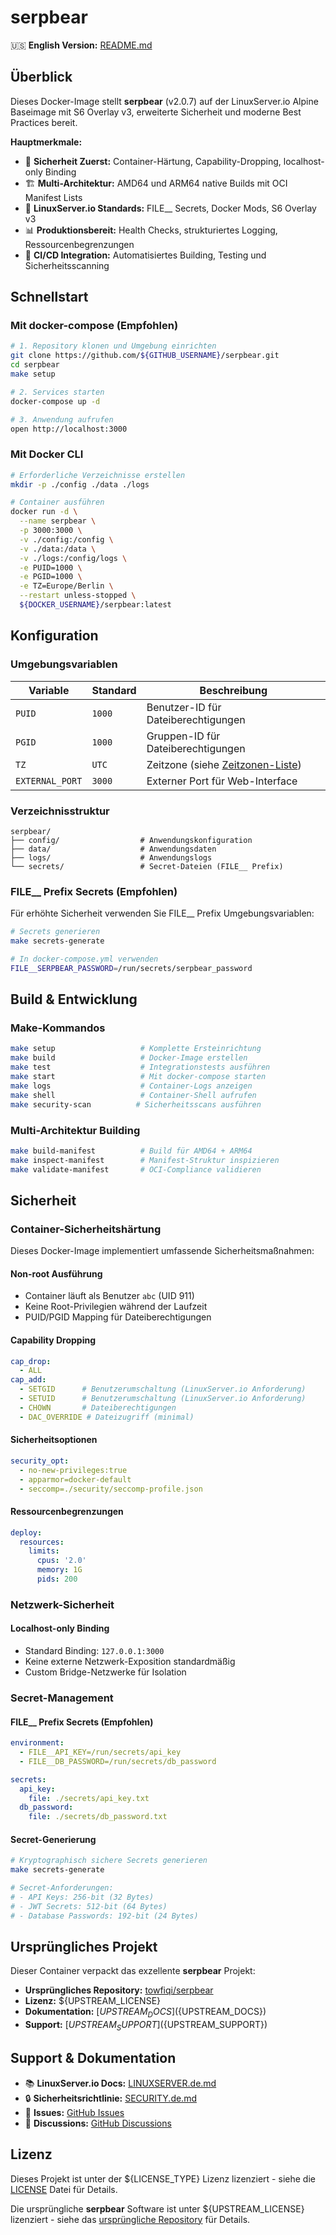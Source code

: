 # serpbear

🇺🇸 **English Version:** [README.md](README.md)

## Überblick

Dieses Docker-Image stellt **serpbear** (v2.0.7) auf der LinuxServer.io Alpine Baseimage mit S6 Overlay v3, erweiterte Sicherheit und moderne Best Practices bereit.

**Hauptmerkmale:**
- 🔐 **Sicherheit Zuerst:** Container-Härtung, Capability-Dropping, localhost-only Binding
- 🏗️ **Multi-Architektur:** AMD64 und ARM64 native Builds mit OCI Manifest Lists
- 🎯 **LinuxServer.io Standards:** FILE__ Secrets, Docker Mods, S6 Overlay v3
- 📊 **Produktionsbereit:** Health Checks, strukturiertes Logging, Ressourcenbegrenzungen
- 🔄 **CI/CD Integration:** Automatisiertes Building, Testing und Sicherheitsscanning

## Schnellstart

### Mit docker-compose (Empfohlen)

```bash
# 1. Repository klonen und Umgebung einrichten
git clone https://github.com/${GITHUB_USERNAME}/serpbear.git
cd serpbear
make setup

# 2. Services starten
docker-compose up -d

# 3. Anwendung aufrufen
open http://localhost:3000
```

### Mit Docker CLI

```bash
# Erforderliche Verzeichnisse erstellen
mkdir -p ./config ./data ./logs

# Container ausführen
docker run -d \
  --name serpbear \
  -p 3000:3000 \
  -v ./config:/config \
  -v ./data:/data \
  -v ./logs:/config/logs \
  -e PUID=1000 \
  -e PGID=1000 \
  -e TZ=Europe/Berlin \
  --restart unless-stopped \
  ${DOCKER_USERNAME}/serpbear:latest
```

## Konfiguration

### Umgebungsvariablen

| Variable | Standard | Beschreibung |
|----------|----------|-------------|
| `PUID` | `1000` | Benutzer-ID für Dateiberechtigungen |
| `PGID` | `1000` | Gruppen-ID für Dateiberechtigungen |
| `TZ` | `UTC` | Zeitzone (siehe [Zeitzonen-Liste](https://timezonedb.com/time-zones)) |
| `EXTERNAL_PORT` | `3000` | Externer Port für Web-Interface |

### Verzeichnisstruktur

```
serpbear/
├── config/                  # Anwendungskonfiguration
├── data/                    # Anwendungsdaten
├── logs/                    # Anwendungslogs
└── secrets/                 # Secret-Dateien (FILE__ Prefix)
```

### FILE__ Prefix Secrets (Empfohlen)

Für erhöhte Sicherheit verwenden Sie FILE__ Prefix Umgebungsvariablen:

```bash
# Secrets generieren
make secrets-generate

# In docker-compose.yml verwenden
FILE__SERPBEAR_PASSWORD=/run/secrets/serpbear_password
```

## Build & Entwicklung

### Make-Kommandos

```bash
make setup                   # Komplette Ersteinrichtung
make build                   # Docker-Image erstellen
make test                    # Integrationstests ausführen
make start                   # Mit docker-compose starten
make logs                    # Container-Logs anzeigen
make shell                   # Container-Shell aufrufen
make security-scan          # Sicherheitsscans ausführen
```

### Multi-Architektur Building

```bash
make build-manifest          # Build für AMD64 + ARM64
make inspect-manifest        # Manifest-Struktur inspizieren
make validate-manifest       # OCI-Compliance validieren
```

## Sicherheit

### Container-Sicherheitshärtung

Dieses Docker-Image implementiert umfassende Sicherheitsmaßnahmen:

#### **Non-root Ausführung**
- Container läuft als Benutzer `abc` (UID 911)
- Keine Root-Privilegien während der Laufzeit
- PUID/PGID Mapping für Dateiberechtigungen

#### **Capability Dropping**
```yaml
cap_drop:
  - ALL
cap_add:
  - SETGID      # Benutzerumschaltung (LinuxServer.io Anforderung)
  - SETUID      # Benutzerumschaltung (LinuxServer.io Anforderung)
  - CHOWN       # Dateiberechtigungen
  - DAC_OVERRIDE # Dateizugriff (minimal)
```

#### **Sicherheitsoptionen**
```yaml
security_opt:
  - no-new-privileges:true
  - apparmor=docker-default
  - seccomp=./security/seccomp-profile.json
```

#### **Ressourcenbegrenzungen**
```yaml
deploy:
  resources:
    limits:
      cpus: '2.0'
      memory: 1G
      pids: 200
```

### Netzwerk-Sicherheit

#### **Localhost-only Binding**
- Standard Binding: `127.0.0.1:3000`
- Keine externe Netzwerk-Exposition standardmäßig
- Custom Bridge-Netzwerke für Isolation

### Secret-Management

#### **FILE__ Prefix Secrets (Empfohlen)**
```yaml
environment:
  - FILE__API_KEY=/run/secrets/api_key
  - FILE__DB_PASSWORD=/run/secrets/db_password

secrets:
  api_key:
    file: ./secrets/api_key.txt
  db_password:
    file: ./secrets/db_password.txt
```

#### **Secret-Generierung**
```bash
# Kryptographisch sichere Secrets generieren
make secrets-generate

# Secret-Anforderungen:
# - API Keys: 256-bit (32 Bytes)
# - JWT Secrets: 512-bit (64 Bytes)
# - Database Passwords: 192-bit (24 Bytes)
```

## Ursprüngliches Projekt

Dieser Container verpackt das exzellente **serpbear** Projekt:

- **Ursprüngliches Repository:** [towfiqi/serpbear](https://github.com/towfiqi/serpbear)
- **Lizenz:** ${UPSTREAM_LICENSE}
- **Dokumentation:** [${UPSTREAM_DOCS}](${UPSTREAM_DOCS})
- **Support:** [${UPSTREAM_SUPPORT}](${UPSTREAM_SUPPORT})

## Support & Dokumentation

- 📚 **LinuxServer.io Docs:** [LINUXSERVER.de.md](docs/LINUXSERVER.de.md)
- 🔒 **Sicherheitsrichtlinie:** [SECURITY.de.md](SECURITY.de.md)
- 🐛 **Issues:** [GitHub Issues](https://github.com/${GITHUB_USERNAME}/serpbear/issues)
- 💬 **Discussions:** [GitHub Discussions](https://github.com/${GITHUB_USERNAME}/serpbear/discussions)

## Lizenz

Dieses Projekt ist unter der ${LICENSE_TYPE} Lizenz lizenziert - siehe die [LICENSE](LICENSE) Datei für Details.

Die ursprüngliche **serpbear** Software ist unter ${UPSTREAM_LICENSE} lizenziert - siehe das [ursprüngliche Repository](https://github.com/towfiqi/serpbear) für Details.